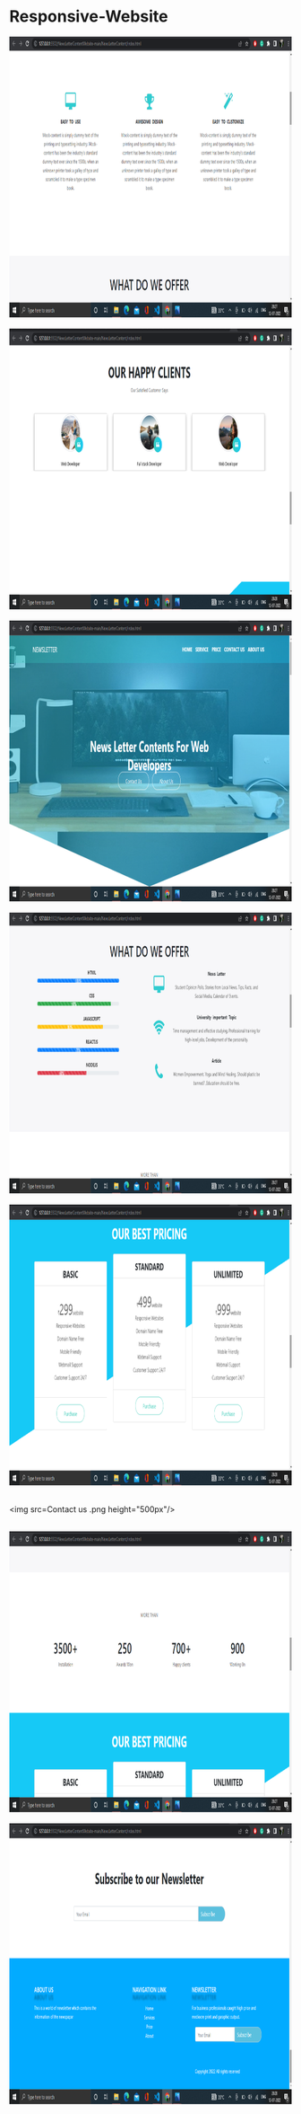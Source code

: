 # Responsive-Website
<img src=Brief.png height="500px"/>
<br/><br/>

<img src=Clients.png height="500px"/>
<br/><br/>

<img src=Home.png height="500px"/>
<br/><br/>

<img src=Offer.png height="500px"/>
<br/><br/>

<img src=Pricing.png height="500px"/>
<br/><br/>

<img src=Contact us .png height="500px"/>
<br/><br/>

<img src=Statistics.png height="500px"/>
<br/><br/>
 
 <img src=Subscribe.png height="500px"/>
<br/><br/>
